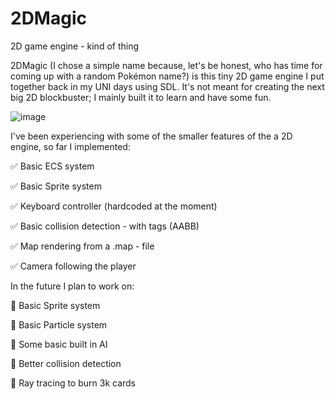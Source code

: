 # 2DMagic
2D game engine - kind of thing

2DMagic (I chose a simple name because, let's be honest, who has time for coming up with a random Pokémon name?) is this tiny 2D game engine I put together back in my UNI days using SDL. It's not meant for creating the next big 2D blockbuster; I mainly built it to learn and have some fun.

![image](https://github.com/endredev/2DMagic-Engine/assets/65132474/7af25c85-cd9d-4f95-9231-57ab292c8f93)


I've been experiencing with some of the smaller features of the a 2D engine, so far I implemented:

:white_check_mark: Basic ECS system

:white_check_mark: Basic Sprite system

:white_check_mark: Keyboard controller (hardcoded at the moment)

:white_check_mark: Basic collision detection - with tags (AABB)

:white_check_mark: Map rendering from a .map - file

:white_check_mark: Camera following the player

In the future I plan to work on:

:black_square_button: Basic Sprite system

:black_square_button: Basic Particle system

:black_square_button: Some basic built in AI

:black_square_button: Better collision detection

:black_square_button: Ray tracing to burn 3k cards
